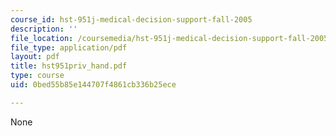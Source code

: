 ```yaml
---
course_id: hst-951j-medical-decision-support-fall-2005
description: ''
file_location: /coursemedia/hst-951j-medical-decision-support-fall-2005/0bed55b85e144707f4861cb336b25ece_hst951priv_hand.pdf
file_type: application/pdf
layout: pdf
title: hst951priv_hand.pdf
type: course
uid: 0bed55b85e144707f4861cb336b25ece

---
```

None